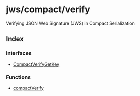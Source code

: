 # jws/compact/verify

Verifying JSON Web Signature (JWS) in Compact Serialization

## Index

### Interfaces

- [CompactVerifyGetKey](interfaces/CompactVerifyGetKey.md)

### Functions

- [compactVerify](functions/compactVerify.md)
